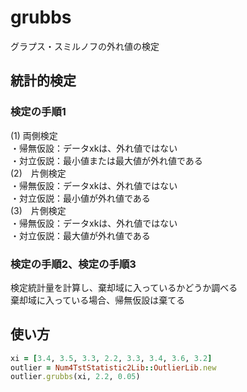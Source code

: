 grubbs
======
グラプス・スミルノフの外れ値の検定

## 統計的検定
### 検定の手順1

(1) 両側検定  
・帰無仮設：データxkは、外れ値ではない  
・対立仮説：最小値または最大値が外れ値である  
(2)　片側検定  
・帰無仮設：データxkは、外れ値ではない  
・対立仮説：最小値が外れ値である  
(3)　片側検定  
・帰無仮設：データxkは、外れ値ではない  
・対立仮説：最大値が外れ値である  

### 検定の手順2、検定の手順3

検定統計量を計算し、棄却域に入っているかどうか調べる  
棄却域に入っている場合、帰無仮設は棄てる

## 使い方

```ruby
xi = [3.4, 3.5, 3.3, 2.2, 3.3, 3.4, 3.6, 3.2]
outlier = Num4TstStatistic2Lib::OutlierLib.new
outlier.grubbs(xi, 2.2, 0.05)
```

